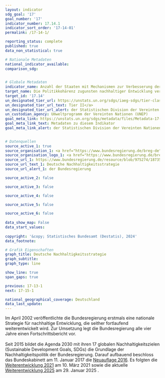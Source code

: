```yaml
---
layout: indicator    
sdg_goal: '17'    
goal_number: '17'    
indicator_number: 17.14.1    
indicator_sort_order: '17-14-01'    
permalink: /17-14-1/    

reporting_status: complete    
published: true    
data_non_statistical: true    

# Nationale Metadaten    
national_indicator_available:     
comparison_sdg:     
    

# Globale Metadaten    
indicator_name: Anzahl der Staaten mit Mechanismen zur Verbesserung der Politikkohärenz bezogen auf nachhaltige Entwicklung    
target_name: Die Politikkohärenz zugunsten nachhaltiger Entwicklung verbessern    
target_id: '17.14'    
un_designated_tier_url: https://unstats.un.org/sdgs/iaeg-sdgs/tier-classification/'    
un_designated_tier_url_text: Tier II</a>    
un_designated_tier_url_alert: der Statistischen Division der Vereinten Nationen    
un_custodian_agency: Umweltprogramm der Vereinten Nationen (UNEP)    
goal_meta_link: https://unstats.un.org/sdgs/metadata/files/Metadata-17-14-01.pdf    
goal_meta_link_text: Metadaten zu diesem Indikator    
goal_meta_link_alert: der Statistischen Division der Vereinten Nationen    
    

# Datenquellen
source_active_1: true
source_organisation_1: <a href="https://www.bundesregierung.de/breg-de" target="_blank" onclick="return confirm_alert('der Bundesregierung','De');" title="Klicken Sie hier um zur Website der Organisation Die Bundesregierung zu gelangen."> Die Bundesregierung </a>
source_organisation_logo_1: <a href="https://www.bundesregierung.de/breg-de" target="_blank" onclick="return confirm_alert('der Bundesregierung','De');"><img src="https://sdg-indikatoren.de/public/OrgImgDe/bundesregierung.png" alt="Logo bundesregierung" style="height:60px; width:148px"/></a>
source_url_1: https://www.bundesregierung.de/resource/blob/975274/1873516/9d73d857a3f7f0f8df5ac1b4c349fa07/2021-03-10-dns-2021-finale-langfassung-barrierefrei-data.pdf?download=1
source_url_text_1: Deutsche Nachhaltigkeitsstrategie
source_url_alert_1: der Bundesregierung

source_active_2: false

source_active_3: false

source_active_4: false

source_active_5: false

source_active_6: false
    
data_show_map: False    
data_start_values:     
    
copyright: '&copy; Statistisches Bundesamt (Destatis), 2024'    
data_footnote:     

# Grafik Eigenschaften    
graph_title: Deutsche Nachhaltigkeitsstrategie
graph_subtitle:     
graph_type: line    

show_line: true
span_gaps: true    

previous: 17-13-1    
next: 17-15-1    

national_geographical_coverage: Deutschland    
data_last_update:     
---
```



Im April 2002 veröffentlichte die Bundesregierung erstmals eine nationale Strategie für nachhaltige Entwicklung, die seither fortlaufend weiterentwickelt wird. Zur Umsetzung legt die Bundesregierung alle vier Jahre einen Fortschrittsbericht vor.<br><br>
Seit 2015 bildet die Agenda 2030 mit ihren 17 globalen Nachhaltigkeitszielen (Sustainable Development Goals, SDGs) die Grundlage der Nachhaltigkeitspolitik der Bundesregierung. Darauf aufbauend beschloss das Bundeskabinett am 11. Januar 2017 die <a href="https://www.bundesregierung.de/resource/blob/975274/318676/c80db9bd62361c5904cc8b2347cc959e/2017-01-11-nachhaltigkeitsstrategie-data.pdf?download=1" target="_blank" onclick="return confirm_alert('der Bundesregierung','De');">Neuauflage 2016</a>. Es folgten die <a href="https://www.bundesregierung.de/resource/blob/975274/1873516/6c607bb5f16993ef18440d9e0dae55cb/2021-03-10-dns-2021-finale-langfassung-barrierefrei-data.pdf?download=1" target="_blank" onclick="return confirm_alert('der Bundesregierung','De');">Weiterentwicklung 2021</a> am 10. März 2021 sowie die aktuelle <a href="https://www.bundesregierung.de/resource/blob/976072/2335292/c4471db32df421a65f13f9db3b5432ba/2025-02-17-dns-2025-data.pdf?download=1" target="_blank" onclick="return confirm_alert('der Bundesregierung','De');">Weiterentwicklung 2025</a> am 29. Januar 2025 .